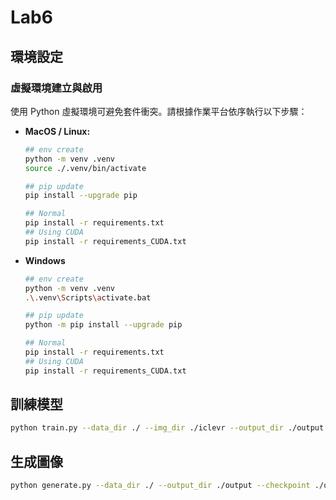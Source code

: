 # Lab6

## 環境設定

### 虛擬環境建立與啟用

使用 Python 虛擬環境可避免套件衝突。請根據作業平台依序執行以下步驟：

- **MacOS / Linux:**

    ```bash
    ## env create
    python -m venv .venv
    source ./.venv/bin/activate

    ## pip update
    pip install --upgrade pip

    ## Normal
    pip install -r requirements.txt
    ## Using CUDA
    pip install -r requirements_CUDA.txt
    ```

- **Windows**

    ```bash
    ## env create
    python -m venv .venv
    .\.venv\Scripts\activate.bat

    ## pip update
    python -m pip install --upgrade pip

    ## Normal
    pip install -r requirements.txt
    ## Using CUDA
    pip install -r requirements_CUDA.txt
    ```

## 訓練模型

```bash
python train.py --data_dir ./ --img_dir ./iclevr --output_dir ./output --vae_model stabilityai/sd-vae-ft-mse --batch_size 64 --epochs 300 --lr 3e-5 --save_every 10 --fp16
```

## 生成圖像

```bash
python generate.py --data_dir ./ --output_dir ./output --checkpoint ./output/checkpoint_epoch_200.pth --vae_model stabilityai/sd-vae-ft-mse --guidance_scale 7.5 --cls_scale 1.0 --steps 100 --visualize_denoising
```